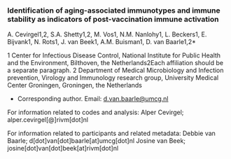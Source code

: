 ### Identification of aging-associated immunotypes and immune stability as indicators of post-vaccination immune activation

A. Cevirgel1,2, S.A. Shetty1,2, M. Vos1, N.M. Nanlohy1, L. Beckers1, E. Bijvank1, N. Rots1, J. van Beek1, A.M. Buisman1, D. van Baarle1,2*

1 Center for Infectious Disease Control, National Institute for Public Health and the Environment, Bilthoven, the Netherlands2Each affiliation should be a separate paragraph.
2 Department of Medical Microbiology and Infection prevention, Virology and Immunology research group, University Medical Center Groningen, Groningen, the Netherlands

* Corresponding author. Email:  d.van.baarle@umcg.nl


For information related to codes and analysis:
Alper Cevirgel; alper.cevirgel[@]rivm[dot]nl

For information related to participants and related metadata:
Debbie van Baarle; d[dot]van[dot]baarle[at]umcg[dot]nl
Josine van Beek; josine[dot]van[dot]beek[at]rivm[dot]nl
